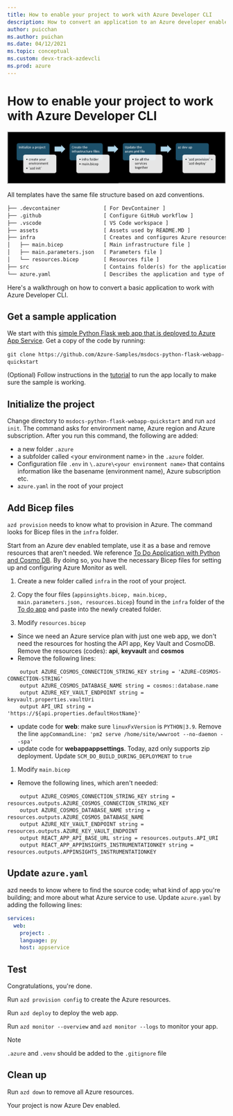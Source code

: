 ```yaml
---
title: How to enable your project to work with Azure Developer CLI
description: How to convert an application to an Azure developer enabled template.
author: puicchan
ms.author: puichan
ms.date: 04/12/2021
ms.topic: conceptual
ms.custom: devx-track-azdevcli
ms.prod: azure
---
```

# How to enable your project to work with Azure Developer CLI

![Azure Developer CLI enable](media/how-to-devify-a-project/dev-ify.png)

All templates have the same file structure based on azd conventions.

```txt
├── .devcontainer              [ For DevContainer ]
├── .github                    [ Configure GitHub workflow ]
├── .vscode                    [ VS Code workspace ]
├── assets                     [ Assets used by README.MD ]
├── infra                      [ Creates and configures Azure resources ]
│   ├── main.bicep             [ Main infrastructure file ]
│   ├── main.parameters.json   [ Parameters file ]
│   └── resources.bicep        [ Resources file ]
├── src                        [ Contains folder(s) for the application code ]
└── azure.yaml                 [ Describes the application and type of Azure resources]
```

Here's a walkthrough on how to convert a basic application to work with Azure Developer CLI.

## Get a sample application
We start with this [simple Python Flask web app that is deployed to Azure App Service](/azure/app-service/quickstart-python?tabs=flask%2Cwindows%2Cazure-portal%2Cterminal-bash%2Cvscode-deploy%2Cdeploy-instructions-azportal%2Cdeploy-instructions-zip-azcli). Get a copy of the code by running:

`git clone https://github.com/Azure-Samples/msdocs-python-flask-webapp-quickstart`

(Optional) Follow instructions in the [tutorial](/azure/app-service/quickstart-python?tabs=flask%2Cwindows%2Cazure-portal%2Cterminal-bash%2Cvscode-deploy%2Cdeploy-instructions-azportal%2Cdeploy-instructions-zip-azcli#1---sample-application) to run the app locally to make sure the sample is working.

## Initialize the project

Change directory to `msdocs-python-flask-webapp-quickstart` and run `azd init`. The command asks for environment name, Azure region and Azure subscription. After you run this command, the following are added: 

- a new folder `.azure` 
- a subfolder called &lt;your environment name&gt; in the `.azure` folder. 
- Configuration file `.env` in `\.azure\<your environment name>` that contains information like the basename (environment name), Azure subscription etc.
- `azure.yaml` in the root of your project

## Add Bicep files

`azd provision` needs to know what to provision in Azure. The command looks for Bicep files in the `infra` folder.

Start from an Azure dev enabled template, use it as a base and remove resources that aren't needed. We reference [To Do Application with Python and Cosmo DB](https://github.com/Azure-Samples/todo-python-mongo). By doing so, you have the necessary Bicep files for setting up and configuring Azure Monitor as well. 

1. Create a new folder called `infra` in the root of your project. 
1. Copy the four files (`appinsights.bicep, main.bicep, main.parameters.json, resources.bicep`) found in the `infra` folder of the  [To do app](https://github.com/Azure-Samples/todo-python-mongo) and paste into the newly created folder.

1. Modify `resources.bicep`

- Since we need an Azure service plan with just one web app, we don't need the resources for hosting the API app, Key Vault and CosmoDB. Remove the resources (codes): **api**, **keyvault** and **cosmos**
- Remove the following lines:

``` bicep
    output AZURE_COSMOS_CONNECTION_STRING_KEY string = 'AZURE-COSMOS-CONNECTION-STRING'
    output AZURE_COSMOS_DATABASE_NAME string = cosmos::database.name
    output AZURE_KEY_VAULT_ENDPOINT string = keyvault.properties.vaultUri    
    output API_URI string = 'https://${api.properties.defaultHostName}'
```

- update code for **web**: make sure `linuxFxVersion` is `PYTHON|3.9`. Remove the line `appCommandLine: 'pm2 serve /home/site/wwwroot --no-daemon --spa'`
- update code for **webappappsettings**. Today, azd only supports zip deployment. Update `SCM_DO_BUILD_DURING_DEPLOYMENT` to `true`

1. Modify `main.bicep`

- Remove the following lines, which aren't needed:

``` bicep
    output AZURE_COSMOS_CONNECTION_STRING_KEY string = resources.outputs.AZURE_COSMOS_CONNECTION_STRING_KEY
    output AZURE_COSMOS_DATABASE_NAME string = resources.outputs.AZURE_COSMOS_DATABASE_NAME
    output AZURE_KEY_VAULT_ENDPOINT string = resources.outputs.AZURE_KEY_VAULT_ENDPOINT
    output REACT_APP_API_BASE_URL string = resources.outputs.API_URI
    output REACT_APP_APPINSIGHTS_INSTRUMENTATIONKEY string = resources.outputs.APPINSIGHTS_INSTRUMENTATIONKEY
```

## Update `azure.yaml`

azd needs to know where to find the source code; what kind of app you're building; and more about what Azure service to use. Update `azure.yaml` by adding the following lines:

```yml
services:
  web:
    project: .
    language: py
    host: appservice
```

## Test

Congratulations, you're done. 

Run `azd provision config` to create the Azure resources.

Run `azd deploy` to deploy the web app.

Run `azd monitor --overview` and `azd monitor --logs` to monitor your app.

> [!NOTE]
> `.azure` and `.venv` should be added to the `.gitignore` file

## Clean up

Run `azd down` to remove all Azure resources.

Your project is now Azure Dev enabled.